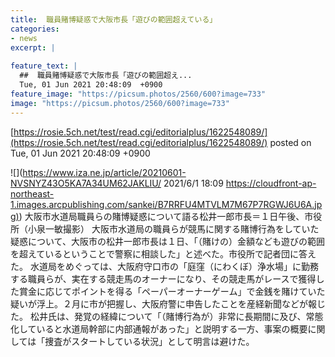 ```yaml
---
title:  職員賭博疑惑で大阪市長「遊びの範囲超えている」  
categories:
- news
excerpt: |
  
feature_text: |
  ##  職員賭博疑惑で大阪市長「遊びの範囲超え...
  Tue, 01 Jun 2021 20:48:09  +0900
feature_image: "https://picsum.photos/2560/600?image=733"
image: "https://picsum.photos/2560/600?image=733"
---
```


[https://rosie.5ch.net/test/read.cgi/editorialplus/1622548089/](https://rosie.5ch.net/test/read.cgi/editorialplus/1622548089/)
posted on Tue, 01 Jun 2021 20:48:09  +0900

<!--more-->

![](https://www.iza.ne.jp/article/20210601-NVSNYZ43O5KA7A34UM62JAKLIU/ 2021/6/1 18:09 [https://cloudfront-ap-northeast-1.images.arcpublishing.com/sankei/B7RRFU4MTVLM7M67P7RGWJ6U6A.jpg)](https://cloudfront-ap-northeast-1.images.arcpublishing.com/sankei/B7RRFU4MTVLM7M67P7RGWJ6U6A.jpg)) 大阪市水道局職員らの賭博疑惑について語る松井一郎市長＝１日午後、市役所（小泉一敏撮影） 大阪市水道局の職員らが競馬に関する賭博行為をしていた疑惑について、大阪市の松井一郎市長は１日、「（賭けの）金額なども遊びの範囲を超えているということで警察に相談した」と述べた。市役所で記者団に答えた。 水道局をめぐっては、大阪府守口市の「庭窪（にわくぼ）浄水場」に勤務する職員らが、実在する競走馬のオーナーになり、その競走馬がレースで獲得した賞金に応じてポイントを得る「ペーパーオーナーゲーム」で金銭を賭けていた疑いが浮上。２月に市が把握し、大阪府警に申告したことを産経新聞などが報じた。 松井氏は、発覚の経緯について「（賭博行為が）非常に長期間に及び、常態化していると水道局幹部に内部通報があった」と説明する一方、事案の概要に関しては「捜査がスタートしている状況」として明言は避けた。
